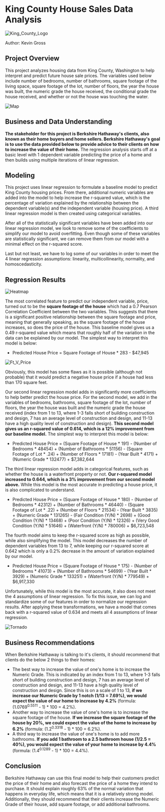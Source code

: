 # King County House Sales Data Analysis

![King_County_Logo](https://github.com/kevgross89/dsc-phase-2-project-v2-3/blob/main/Images/King%20County%20Housing%20Logo.jpg)

Author: Kevin Gross

## Project Overview

This project analyzes housing data from King County, Washington to help interpret and predict future house sale prices. The variables used below include number of bedrooms, number of bathrooms, square footage of the living space, square footage of the lot, number of floors, the year the house was built, the numeric grade the house received, the conditional grade the house received, and whether or not the house was touching the water. 

![Map](https://github.com/kevgross89/dsc-phase-2-project-v2-3/blob/main/Images/KC%20Map.jpg)

## Business and Data Understanding

**The stakeholder for this project is Berkshire Hathaway's clients, also known as their home buyers and home sellers. Berkshire Hathaway's goal is to use the data provided below to provide advice to their clients on how to increase the value of their home.** The regression analysis starts off at a basic level with 1 dependent variable predicting the price of a home and then builds using multiple iterations of linear regression. 

## Modeling

This project uses linear regression to formulate a baseline model to predict King County housing prices. From there, additional numeric variables are added into the model to help increase the r-squared value, which is the percentage of variation explained by the relationship between the dependent variable(s) and the independent variable (housing price). A third linear regression model is then created using categorical variables.

After all of the statistically significant variables have been added into our linear regression model, we look to remove some of the coefficients to simplify our model to avoid overfitting. Even though some of these variables are statistically significant, we can remove them from our model with a minimal effect on the r-squared score.

Last but not least, we have to log some of our variables in order to meet the 4 linear regression assumptions: linearity, multicollinearity, normality, and homoscedasticity. 

## Regression Results

![Heatmap](https://github.com/kevgross89/dsc-phase-2-project-v2-3/blob/main/Images/Correlation_Heatmap.png)

The most correlated feature to predict our independent variable, price, turned out to be the **square footage of the house** which had a 0.7 Pearson Correlation Coefficient between the two variables. This suggests that there is a significant positive relationship between the square footage and price, meaning that generally speaking, as the square footage of the house increases, so does the price of the house. This baseline model gives us a 0.49 r-squared value which means that roughly half of the variation in the data can be explained by our model. The simplest way to interpret this model is below:

* Predicted House Price = Square Footage of House * 283 - $47,945

![Ft_V_Price](https://github.com/kevgross89/dsc-phase-2-project-v2-3/blob/main/Images/Square_Ft_v_Price.png)

Obviously, this model has some flaws as it is possible (although not probable) that it would predict a negative house price if a house had less than 170 square feet.

Our second linear regression model adds in significantly more coefficients to help better predict the house price. For the second model, we add in the variables of bedrooms, bathrooms, square footage of the lot, number of floors, the year the house was built and the numeric grade the house received (index from 1 to 13, where 1-3 falls short of building construction and design, 7 has an average level of construction and design, and 11-13 have a high quality level of construction and design). **This second model gives us an r-squared value of 0.614, which is a 12% improvement from our baseline model.** The simplest way to interpret this model is below:

* Predicted House Price = (Square Footage of House * 191) - (Number of Bedrooms * 48454) + (Number of Bathrooms * 51156) - (Square Footage of Lot * .24) + (Number of Floors * 17181) - (Year Built * 4171) + (Numeric Grade * 132477) + $7,382,644

The third linear regression model adds in categorical features, such as whether the house is a waterfront property or not. **Our r-squared model increased to 0.644, which is a 3% improvement from our second model above.** While this model is the most accurate in predicting a house price, it is also complicated to understand.

* Predicted House Price = (Square Footage of House * 180) - (Number of Bedrooms * 42312) + (Number of Bathrooms * 46440) - (Square Footage of Lot * .22) + (Number of Floors * 21534) - (Year Built * 3835) + (Numeric Grade * 131265) - (Fair Condition (Y/N) * 2698) + (Good Condition (Y/N) * 13468) + (Poor Condition (Y/N) * 12326) + (Very Good Condition (Y/N) * 51646) + (Waterfront (Y/N) * 780006) + $6,723,548

The fourth model aims to keep the r-squared score as high as possible, while also simplifying the model. This model decreases the number of dependent variables from 13 to 7, while keeping our r-squared score at 0.642 which is only a 0.2% decrease in the amount of variation explained by our model. 

* Predicted House Price = (Square Footage of House * 175) - (Number of Bedrooms * 41073) + (Number of Bathrooms * 54699) - (Year Built * 3929) + (Numeric Grade * 133251) + (Waterfront (Y/N) * 779549) + $6,917,330

Unfortunately, while this model is the most accurate, it also does not meet the 4 assumptions of linear regression. To fix this issue, we can log and standardize some of our features in order to normalize our regression results. After applying these transformations, we have a model that comes back with a r-squared value of 0.634 and meets all 4 assumptions of linear regression.

![Tornado](https://github.com/kevgross89/dsc-phase-2-project-v2-3/blob/main/Images/Tornado.png)

## Business Recommendations

When Berkshire Hathaway is talking to it's clients, it should recommend that clients do the below 2 things to their homes:

* The best way to increase the value of one's home is to increase the Numeric Grade. This is indicated by an index from 1 to 13, where 1-3 falls short of building construction and design, 7 has an average level of construction and design, and 11-13 have a high quality level of construction and design. Since this is on a scale of 1 to 13, **if we increase our Numeric Grade by 1 notch (1/13 = 7.69%), we would expect the value of our home to increase by 4.2%** (formula: (1.0769<sup>0.5511</sup> - 1) * 100 = 4.2%).
* Another way to increase the value of one's home is to increase the square footage of the house. **If we increase the square footage of the house by 20%, we could expect the value of the home to increase by 6.2%** (formula: (1.2<sup>0.3318</sup> - 1) * 100 = 6.2%).
* A third way to increase the value of one's home is to add more bathrooms. **If you add 1 bathroom to a 2.5 bathroom house (1/2.5 = 40%), you would expect the value of your home to increase by 4.4%** (formula: (1.4<sup>0.1289</sup> - 1) * 100 = 4.4%).

## Conclusion

Berkshire Hathaway can use this final model to help their customers predict the price of their home and also forecast the price of a home they intend to purchase. It should explain roughly 63% of the normal variation that happens in everyday life, which means that it is a relatively strong model. Additionally, they should recommend that their clients increase the Numeric Grade of their house, add square footage, or add additional bathrooms.